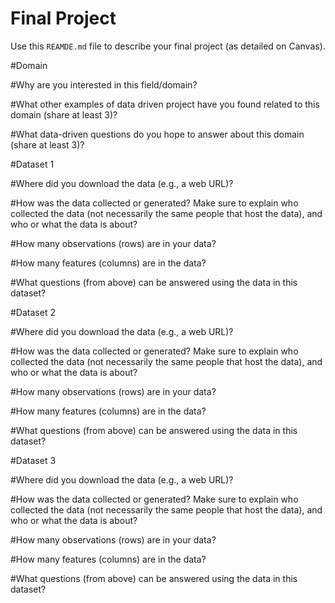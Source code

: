# Final Project
Use this `REAMDE.md` file to describe your final project (as detailed on Canvas).

#Domain

#Why are you interested in this field/domain?

#What other examples of data driven project have you found related to this domain (share at least 3)?

#What data-driven questions do you hope to answer about this domain (share at least 3)?

#Dataset 1

#Where did you download the data (e.g., a web URL)?

#How was the data collected or generated? Make sure to explain who collected the data (not necessarily the same people that host the data), and who or what the data is about?

#How many observations (rows) are in your data?

#How many features (columns) are in the data?

#What questions (from above) can be answered using the data in this dataset?

#Dataset 2

#Where did you download the data (e.g., a web URL)?

#How was the data collected or generated? Make sure to explain who collected the data (not necessarily the same people that host the data), and who or what the data is about?

#How many observations (rows) are in your data?

#How many features (columns) are in the data?

#What questions (from above) can be answered using the data in this dataset?

#Dataset 3

#Where did you download the data (e.g., a web URL)?

#How was the data collected or generated? Make sure to explain who collected the data (not necessarily the same people that host the data), and who or what the data is about?

#How many observations (rows) are in your data?

#How many features (columns) are in the data?

#What questions (from above) can be answered using the data in this dataset?
